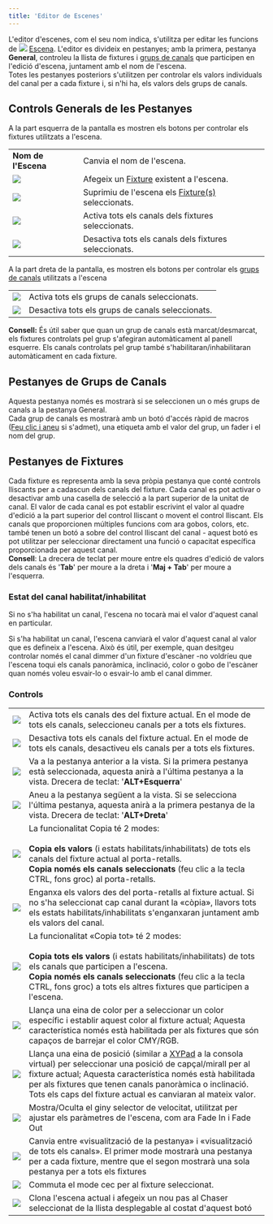 ```yaml
---
title: 'Editor de Escenes'
---
```


L'editor d'escenes, com el seu nom indica, s'utilitza per editar les funcions de ![](/basics/scene.png) [Escena](/basics/glossary-and-concepts#escena). L'editor es divideix en pestanyes; amb la primera, pestanya **General**, controleu la llista de fixtures i [grups de canals](/basics/glossary-and-concepts#grups-de-canals) que participen en l'edició d'escena, juntament amb el nom de l'escena.  
Totes les pestanyes posteriors s'utilitzen per controlar els valors individuals del canal per a cada fixture i, si n'hi ha, els valors dels grups de canals.

Controls Generals de les Pestanyes
--------------------

A la part esquerra de la pantalla es mostren els botons per controlar els fixtures utilitzats a l'escena.

|     |     |
| --- | --- |
| **Nom de l'Escena** | Canvia el nom de l'escena. |
| ![](/basics/edit_add.png) | Afegeix un  [Fixture](/basics/glossary-and-concepts#fixtures) existent a l'escena. |
| ![](/basics/edit_remove.png) | Suprimiu de l'escena els [Fixture(s)](/basics/glossary-and-concepts#fixtures) seleccionats. |
| ![](/basics/check.png) | Activa tots els canals dels fixtures seleccionats. |
| ![](/basics/uncheck.png) | Desactiva tots els canals dels fixtures seleccionats. |

A la part dreta de la pantalla, es mostren els botons per controlar els [grups de canals](/basics/glossary-and-concepts#grups-de-canals) utilitzats a l'escena

|     |     |
| --- | --- |
| ![](/basics/check.png) | Activa tots els grups de canals seleccionats. |
| ![](/basics/uncheck.png) | Desactiva tots els grups de canals seleccionats. |


**Consell:** És útil saber que quan un grup de canals està marcat/desmarcat, els fixtures controlats pel grup s'afegiran automàticament al panell esquerre. Els canals controlats pel grup també s'habilitaran/inhabilitaran automàticament en cada fixture.

Pestanyes de Grups de Canals
-------------------

Aquesta pestanya només es mostrarà si se seleccionen un o més grups de canals a la pestanya General.  
Cada grup de canals es mostrarà amb un botó d'accés ràpid de macros ([Feu clic i aneu](/basics/glossary-and-concepts#click-and-go) si s'admet), una etiqueta amb el valor del grup, un fader i el nom del grup.

Pestanyes de Fixtures
------------

Cada fixture es representa amb la seva pròpia pestanya que conté controls lliscants per a cadascun dels canals del fixture. Cada canal es pot activar o desactivar amb una casella de selecció a la part superior de la unitat de canal. El valor de cada canal es pot establir escrivint el valor al quadre d'edició a la part superior del control lliscant o movent el control lliscant. Els canals que proporcionen múltiples funcions com ara gobos, colors, etc. també tenen un botó a sobre del control lliscant del canal - aquest botó es pot utilitzar per seleccionar directament una funció o capacitat específica proporcionada per aquest canal.  
**Consell**: La drecera de teclat per moure entre els quadres d'edició de valors dels canals és '**Tab**' per moure a la dreta i '**Maj + Tab**' per moure a l'esquerra.

### Estat del canal habilitat/inhabilitat

Si no s'ha habilitat un canal, l'escena no tocarà mai el valor d'aquest canal en particular.

Si s'ha habilitat un canal, l'escena canviarà el valor d'aquest canal al valor que es defineix a l'escena. Això és útil, per exemple, quan desitgeu controlar només el canal dimmer d'un fixture d'escàner -no voldríeu que l'escena toqui els canals panoràmica, inclinació, color o gobo de l'escàner quan només voleu esvair-lo o esvair-lo amb el canal dimmer.

### Controls

|     |     |
| --- | --- |
| ![](/basics/check.png) | Activa tots els canals des del fixture actual. En el mode de tots els canals, seleccioneu canals per a tots els fixtures. |
| ![](/basics/uncheck.png) | Desactiva tots els canals del fixture actual. En el mode de tots els canals, desactiveu els canals per a tots els fixtures. |
| ![](/basics/back.png) | Va a la pestanya anterior a la vista. Si la primera pestanya està seleccionada, aquesta anirà a l'última pestanya a la vista. Drecera de teclat: '**ALT+Esquerra**' |
| ![](/basics/forward.png) | Aneu a la pestanya següent a la vista. Si se selecciona l'última pestanya, aquesta anirà a la primera pestanya de la vista. Drecera de teclat: '**ALT+Dreta**' |
| ![](/basics/editcopy.png) | La funcionalitat Copia té 2 modes: <br><br>**Copia els valors** (i estats habilitats/inhabilitats) de tots els canals del fixture actual al porta-retalls.<br>**Copia només els canals seleccionats** (feu clic a la tecla CTRL, fons groc) al porta-retalls. |
| ![](/basics/editpaste.png) | Enganxa els valors des del porta-retalls al fixture actual. Si no s'ha seleccionat cap canal durant la «còpia», llavors tots els estats habilitats/inhabilitats s'enganxaran juntament amb els valors del canal. |
| ![](/basics/editcopyall.png) | La funcionalitat «Copia tot» té 2 modes:<br><br>**Copia tots els valors** (i estats habilitats/inhabilitats) de tots els canals que participen a l'escena.<br>**Copia només els canals seleccionats** (feu clic a la tecla CTRL, fons groc) a tots els altres fixtures que participen a l'escena. |
| ![](/basics/color.png) | Llança una eina de color per a seleccionar un color específic i establir aquest color al fixture actual; Aquesta característica només està habilitada per als fixtures que són capaços de barrejar el color CMY/RGB. |
| ![](/basics/xypad.png) | Llança una eina de posició (similar a [XYPad](/virtual-console/pad-xy) a la consola virtual) per seleccionar una posició de capçal/mirall per al fixture actual; Aquesta característica només està habilitada per als fixtures que tenen canals panoràmica o inclinació. Tots els caps del fixture actual es canviaran al mateix valor. |
| ![](/basics/speed.png) | Mostra/Oculta el giny selector de velocitat, utilitzat per ajustar els paràmetres de l'escena, com ara Fade In i Fade Out |
| ![](/basics/tabview.png) | Canvia entre «visualització de la pestanya» i «visualització de tots els canals». El primer mode mostrarà una pestanya per a cada fixture, mentre que el segon mostrarà una sola pestanya per a tots els fixtures |
| ![](/basics/blind.png) | Commuta el mode cec per al fixture seleccionat. |
| ![](/basics/record.png) | Clona l'escena actual i afegeix un nou pas al Chaser seleccionat de la llista desplegable al costat d'aquest botó |

